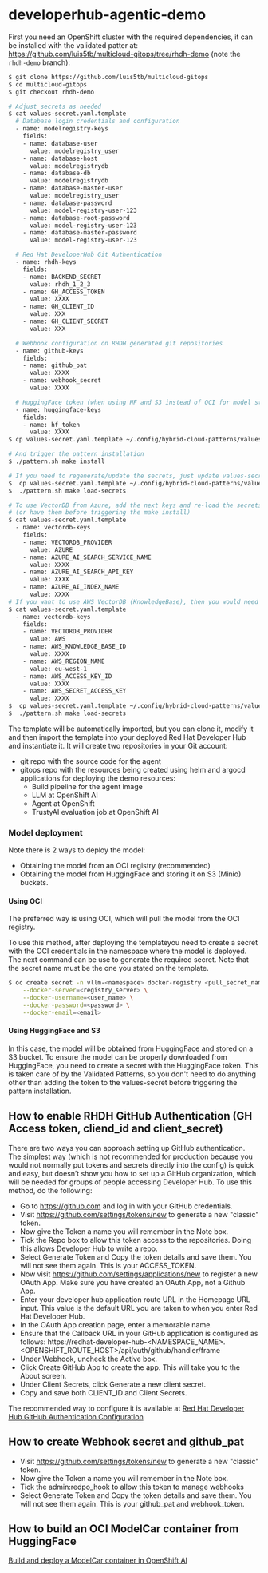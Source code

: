 # developerhub-agentic-demo

First you need an OpenShift cluster with the required dependencies, it can be installed with the validated patter at:
https://github.com/luis5tb/multicloud-gitops/tree/rhdh-demo (note the `rhdh-demo` branch):

```bash
$ git clone https://github.com/luis5tb/multicloud-gitops
$ cd multicloud-gitops
$ git checkout rhdh-demo 

# Adjust secrets as needed
$ cat values-secret.yaml.template
  # Database login credentials and configuration
  - name: modelregistry-keys
    fields:
    - name: database-user
      value: modelregistry_user
    - name: database-host
      value: modelregistrydb
    - name: database-db
      value: modelregistrydb
    - name: database-master-user
      value: modelregistry_user
    - name: database-password
      value: model-registry-user-123
    - name: database-root-password
      value: model-registry-user-123
    - name: database-master-password
      value: model-registry-user-123

  # Red Hat DeveloperHub Git Authentication
  - name: rhdh-keys
    fields:
    - name: BACKEND_SECRET
      value: rhdh_1_2_3
    - name: GH_ACCESS_TOKEN
      value: XXXX
    - name: GH_CLIENT_ID
      value: XXX
    - name: GH_CLIENT_SECRET
      value: XXX

  # Webhook configuration on RHDH generated git repositories
  - name: github-keys
    fields:
    - name: github_pat
      value: XXXX
    - name: webhook_secret
      value: XXXX

  # HuggingFace token (when using HF and S3 instead of OCI for model storage)
  - name: huggingface-keys
    fields:
    - name: hf_token
      value: XXXX
$ cp values-secret.yaml.template ~/.config/hybrid-cloud-patterns/values-secret-multicloud-gitops.yaml

# And trigger the pattern installation
$ ./pattern.sh make install

# If you need to regenerate/update the secrets, just update values-secret.yaml.template and load them
$  cp values-secret.yaml.template ~/.config/hybrid-cloud-patterns/values-secret-multicloud-gitops.yaml
$  ./pattern.sh make load-secrets

# To use VectorDB from Azure, add the next keys and re-load the secrets
# (or have them before triggering the make install)
$ cat values-secret.yaml.template
  - name: vectordb-keys
    fields:
    - name: VECTORDB_PROVIDER
      value: AZURE
    - name: AZURE_AI_SEARCH_SERVICE_NAME
      value: XXXX
    - name: AZURE_AI_SEARCH_API_KEY
      value: XXXX
    - name: AZURE_AI_INDEX_NAME
      value: XXXX
# If you want to use AWS VectorDB (KnowledgeBase), then you would need to add
$ cat values-secret.yaml.template
  - name: vectordb-keys
    fields:
    - name: VECTORDB_PROVIDER
      value: AWS
    - name: AWS_KNOWLEDGE_BASE_ID
      value: XXXX
    - name: AWS_REGION_NAME
      value: eu-west-1
    - name: AWS_ACCESS_KEY_ID
      value: XXXX
    - name: AWS_SECRET_ACCESS_KEY
      value: XXXX
$  cp values-secret.yaml.template ~/.config/hybrid-cloud-patterns/values-secret-multicloud-gitops.yaml
$  ./pattern.sh make load-secrets
```

The template will be automatically imported, but you can clone it, modify it and then import the template into your deployed Red Hat Developer Hub and instantiate it. It will create two repositories in your Git account:
- git repo with the source code for the agent
- gitops repo with the resources being created using helm and argocd applications for deploying the demo resources: 
  - Build pipeline for the agent image
  - LLM at OpenShift AI
  - Agent at OpenShift
  - TrustyAI evaluation job at OpenShift AI

### Model deployment
Note there is 2 ways to deploy the model:
- Obtaining the model from an OCI registry (recommended)
- Obtaining the model from HuggingFace and storing it on S3 (Minio) buckets.

#### Using OCI
The preferred way is using OCI, which will pull the model from the OCI registry.

To use this method, after deploying the templateyou need to create a secret with the OCI credentials in the namespace where the model is deployed. The next command can be use to generate the required secret. Note that the secret name must be the one you stated on the template.

```bash
$ oc create secret -n vllm-<namespace> docker-registry <pull_secret_name> \
    --docker-server=<registry_server> \
    --docker-username=<user_name> \
    --docker-password=<password> \
    --docker-email=<email>
```

#### Using HuggingFace and S3
In this case, the model will be obtained from HuggingFace and stored on a S3 bucket. To ensure the model can be properly downloaded from HuggingFace, you need to create a secret with the HuggingFace token. This is taken care of by the Validated Patterns, so you don't need to do anything other than adding the token to the values-secret before triggering the pattern installation.


## How to enable RHDH GitHub Authentication (GH Access token, cliend_id and client_secret)

There are two ways you can approach setting up GitHub authentication. The simplest way (which is not recommended for production because you would not normally put tokens and secrets directly into the config) is quick and easy, but doesn’t show you how to set up a GitHub organization, which will be needed for groups of people accessing Developer Hub. To use this method, do the following:

- Go to https://github.com and log in with your GitHub credentials.
- Visit https://github.com/settings/tokens/new to generate a new "classic" token.
- Now give the Token a name you will remember in the Note box.
- Tick the Repo box to allow this token access to the repositories. Doing this allows Developer Hub to write a repo.
- Select Generate Token and Copy the token details and save them. You will not see them again. This is your ACCESS_TOKEN.
- Now visit https://github.com/settings/applications/new to register a new OAuth App. Make sure you have created an OAuth App, not a Github App.
- Enter your developer hub application route URL in the Homepage URL input. This value is the default URL you are taken to when you enter Red Hat Developer Hub.
- In the OAuth App creation page, enter a memorable name.
- Ensure that the Callback URL in your GitHub application is configured as follows: https://redhat-developer-hub-<NAMESPACE_NAME\>.<OPENSHIFT_ROUTE_HOST\>/api/auth/github/handler/frame
- Under Webhook, uncheck the Active box.
- Click Create GitHub App to create the app. This will take you to the About screen.
- Under Client Secrets, click Generate a new client secret.
- Copy and save both CLIENT_ID and Client Secrets.

The recommended way to configure it is available at [Red Hat Developer Hub GitHub Authentication Configuration](https://docs.redhat.com/en/documentation/red_hat_developer_hub/1.4/html/authentication/authenticating-with-github#enabling-authentication-with-github)

## How to create Webhook secret and github_pat

  - Visit https://github.com/settings/tokens/new to generate a new "classic" token.
  - Now give the Token a name you will remember in the Note box.
  - Tick the admin:redpo_hook to allow this token to manage webhooks
  - Select Generate Token and Copy the token details and save them. You will not see them again. This is your github_pat and webhook_token.


## How to build an OCI ModelCar container from HuggingFace

[Build and deploy a ModelCar container in OpenShift AI](https://developers.redhat.com/articles/2025/01/30/build-and-deploy-modelcar-container-openshift-ai#)